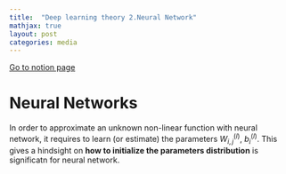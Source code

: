 ```yaml
---
title:  "Deep learning theory 2.Neural Network"
mathjax: true
layout: post
categories: media
---
```


[Go to notion page](https://www.notion.so/Chapter2-Neural-Networks-b4af1c7431e84fa6b883729a58fdf6d4)


# Neural Networks 

In order to approximate an unknown non-linear function with neural network, it requires to learn (or estimate) the parameters $W^{(l)}_{i,j}$, $b^{(l)}_{i}$. This gives a hindsight on __how to initialize the parameters distribution__ is significatn for neural network. 
